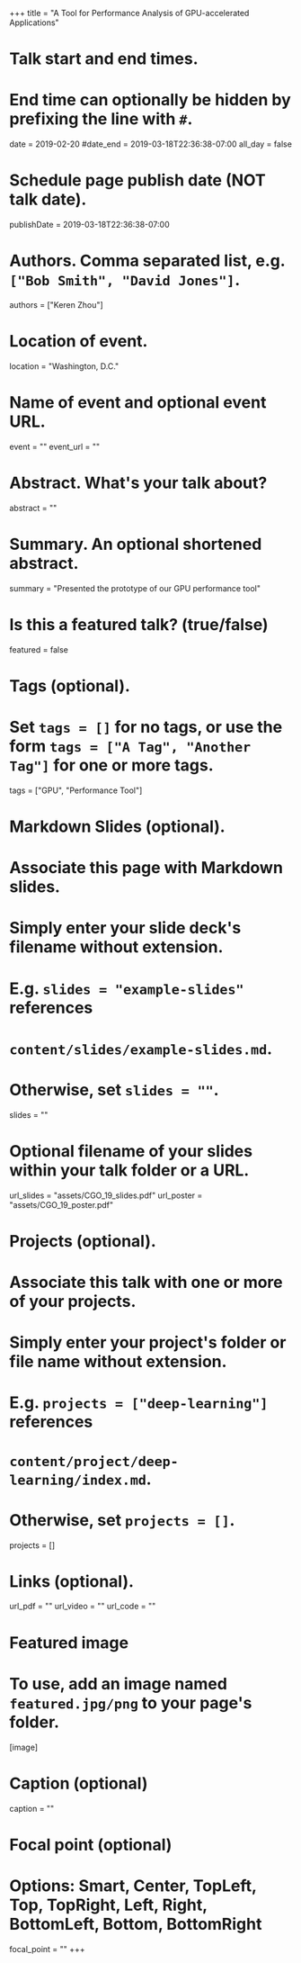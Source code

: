 +++
title = "A Tool for Performance Analysis of GPU-accelerated Applications"

# Talk start and end times.
#   End time can optionally be hidden by prefixing the line with `#`.
date = 2019-02-20
#date_end = 2019-03-18T22:36:38-07:00
all_day = false

# Schedule page publish date (NOT talk date).
publishDate = 2019-03-18T22:36:38-07:00

# Authors. Comma separated list, e.g. `["Bob Smith", "David Jones"]`.
authors = ["Keren Zhou"]

# Location of event.
location = "Washington, D.C."

# Name of event and optional event URL.
event = ""
event_url = ""

# Abstract. What's your talk about?
abstract = ""

# Summary. An optional shortened abstract.
summary = "Presented the prototype of our GPU performance tool"

# Is this a featured talk? (true/false)
featured = false

# Tags (optional).
#   Set `tags = []` for no tags, or use the form `tags = ["A Tag", "Another Tag"]` for one or more tags.
tags = ["GPU", "Performance Tool"]

# Markdown Slides (optional).
#   Associate this page with Markdown slides.
#   Simply enter your slide deck's filename without extension.
#   E.g. `slides = "example-slides"` references 
#   `content/slides/example-slides.md`.
#   Otherwise, set `slides = ""`.
slides = ""

# Optional filename of your slides within your talk folder or a URL.
url_slides = "assets/CGO_19_slides.pdf"
url_poster = "assets/CGO_19_poster.pdf"

# Projects (optional).
#   Associate this talk with one or more of your projects.
#   Simply enter your project's folder or file name without extension.
#   E.g. `projects = ["deep-learning"]` references 
#   `content/project/deep-learning/index.md`.
#   Otherwise, set `projects = []`.
projects = []

# Links (optional).
url_pdf = ""
url_video = ""
url_code = ""

# Featured image
# To use, add an image named `featured.jpg/png` to your page's folder. 
[image]
  # Caption (optional)
  caption = ""

  # Focal point (optional)
  # Options: Smart, Center, TopLeft, Top, TopRight, Left, Right, BottomLeft, Bottom, BottomRight
  focal_point = ""
+++
